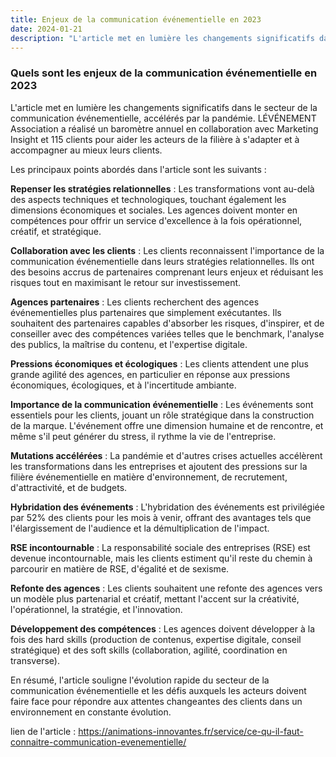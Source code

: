 ```yaml
---
title: Enjeux de la communication événementielle en 2023
date: 2024-01-21
description: "L'article met en lumière les changements significatifs dans le secteur de la communication événementielle, accélérés par la pandémie. LÉVÉNEMENT Association a réalisé un baromètre annuel en collaboration avec Marketing Insight et 115 clients pour aider les acteurs de la filière à s'adapter et à accompagner au mieux leurs clients."
---
```


### Quels sont les enjeux de la communication événementielle en 2023

L'article met en lumière les changements significatifs dans le secteur de la communication événementielle, accélérés par la pandémie. LÉVÉNEMENT Association a réalisé un baromètre annuel en collaboration avec Marketing Insight et 115 clients pour aider les acteurs de la filière à s'adapter et à accompagner au mieux leurs clients.

Les principaux points abordés dans l'article sont les suivants :

**Repenser les stratégies relationnelles** : Les transformations vont au-delà des aspects techniques et technologiques, touchant également les dimensions économiques et sociales. Les agences doivent monter en compétences pour offrir un service d'excellence à la fois opérationnel, créatif, et stratégique.

**Collaboration avec les clients** : Les clients reconnaissent l'importance de la communication événementielle dans leurs stratégies relationnelles. Ils ont des besoins accrus de partenaires comprenant leurs enjeux et réduisant les risques tout en maximisant le retour sur investissement.

**Agences partenaires** : Les clients recherchent des agences événementielles plus partenaires que simplement exécutantes. Ils souhaitent des partenaires capables d'absorber les risques, d'inspirer, et de conseiller avec des compétences variées telles que le benchmark, l'analyse des publics, la maîtrise du contenu, et l'expertise digitale.

**Pressions économiques et écologiques** : Les clients attendent une plus grande agilité des agences, en particulier en réponse aux pressions économiques, écologiques, et à l'incertitude ambiante.

**Importance de la communication événementielle** : Les événements sont essentiels pour les clients, jouant un rôle stratégique dans la construction de la marque. L'événement offre une dimension humaine et de rencontre, et même s'il peut générer du stress, il rythme la vie de l'entreprise.

**Mutations accélérées** : La pandémie et d'autres crises actuelles accélèrent les transformations dans les entreprises et ajoutent des pressions sur la filière événementielle en matière d'environnement, de recrutement, d'attractivité, et de budgets.

**Hybridation des événements** : L'hybridation des événements est privilégiée par 52% des clients pour les mois à venir, offrant des avantages tels que l'élargissement de l'audience et la démultiplication de l'impact.

**RSE incontournable** : La responsabilité sociale des entreprises (RSE) est devenue incontournable, mais les clients estiment qu'il reste du chemin à parcourir en matière de RSE, d'égalité et de sexisme.

**Refonte des agences** : Les clients souhaitent une refonte des agences vers un modèle plus partenarial et créatif, mettant l'accent sur la créativité, l'opérationnel, la stratégie, et l'innovation.

**Développement des compétences** : Les agences doivent développer à la fois des hard skills (production de contenus, expertise digitale, conseil stratégique) et des soft skills (collaboration, agilité, coordination en transverse).

En résumé, l'article souligne l'évolution rapide du secteur de la communication événementielle et les défis auxquels les acteurs doivent faire face pour répondre aux attentes changeantes des clients dans un environnement en constante évolution.

lien de l'article : https://animations-innovantes.fr/service/ce-qu-il-faut-connaitre-communication-evenementielle/
